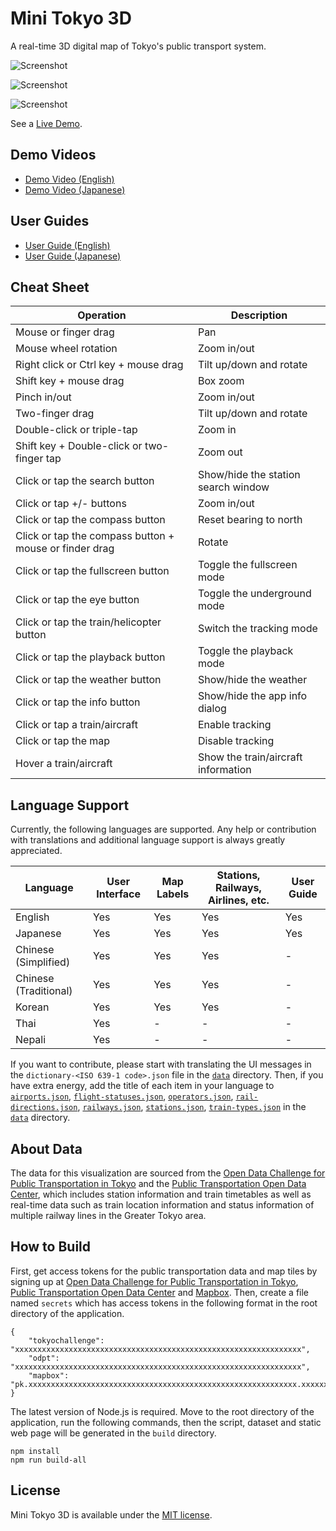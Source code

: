 # Mini Tokyo 3D

A real-time 3D digital map of Tokyo's public transport system.

![Screenshot](https://minitokyo3d.com/images/screenshot1.jpg)

![Screenshot](https://minitokyo3d.com/images/screenshot2.jpg)

![Screenshot](https://minitokyo3d.com/images/screenshot3.jpg)

See a [Live Demo](https://minitokyo3d.com).

## Demo Videos

- [Demo Video (English)](https://youtu.be/sxFEwj0sBJk)
- [Demo Video (Japanese)](https://youtu.be/_3N651UnxDA)

## User Guides

- [User Guide (English)](https://github.com/nagix/mini-tokyo-3d/blob/master/USER_GUIDE-en.md)
- [User Guide (Japanese)](https://github.com/nagix/mini-tokyo-3d/blob/master/USER_GUIDE-ja.md)

## Cheat Sheet

Operation | Description
--- | ---
Mouse or finger drag | Pan
Mouse wheel rotation | Zoom in/out
Right click or Ctrl key + mouse drag | Tilt up/down and rotate
Shift key + mouse drag | Box zoom
Pinch in/out | Zoom in/out
Two-finger drag | Tilt up/down and rotate
Double-click or triple-tap | Zoom in
Shift key + Double-click or two-finger tap | Zoom out
Click or tap the search button | Show/hide the station search window
Click or tap +/- buttons | Zoom in/out
Click or tap the compass button | Reset bearing to north
Click or tap the compass button + mouse or finder drag | Rotate
Click or tap the fullscreen button | Toggle the fullscreen mode
Click or tap the eye button | Toggle the underground mode
Click or tap the train/helicopter button | Switch the tracking mode
Click or tap the playback button | Toggle the playback mode
Click or tap the weather button | Show/hide the weather
Click or tap the info button | Show/hide the app info dialog
Click or tap a train/aircraft | Enable tracking
Click or tap the map | Disable tracking
Hover a train/aircraft | Show the train/aircraft information

## Language Support

Currently, the following languages are supported. Any help or contribution with translations and additional language support is always greatly appreciated.

Language | User Interface | Map Labels | Stations, Railways, Airlines, etc. | User Guide
--- | --- | --- | --- | ---
English | Yes | Yes | Yes | Yes
Japanese | Yes | Yes | Yes | Yes
Chinese (Simplified) | Yes | Yes | Yes | -
Chinese (Traditional) | Yes | Yes | Yes | -
Korean | Yes | Yes | Yes | -
Thai | Yes | - | - | -
Nepali | Yes | - | - | -

If you want to contribute, please start with translating the UI messages in the `dictionary-<ISO 639-1 code>.json` file in the [`data`](https://github.com/nagix/mini-tokyo-3d/tree/master/data) directory. Then, if you have extra energy, add the title of each item in your language to [`airports.json`](https://github.com/nagix/mini-tokyo-3d/blob/master/data/airports.json), [`flight-statuses.json`](https://github.com/nagix/mini-tokyo-3d/blob/master/data/flight-statuses.json), [`operators.json`](https://github.com/nagix/mini-tokyo-3d/blob/master/data/operators.json), [`rail-directions.json`](https://github.com/nagix/mini-tokyo-3d/blob/master/data/rail-directions.json), [`railways.json`](https://github.com/nagix/mini-tokyo-3d/blob/master/data/railways.json), [`stations.json`](https://github.com/nagix/mini-tokyo-3d/blob/master/data/stations.json), [`train-types.json`](https://github.com/nagix/mini-tokyo-3d/blob/master/data/train-types.json) in the [`data`](https://github.com/nagix/mini-tokyo-3d/tree/master/data) directory.

## About Data

The data for this visualization are sourced from the [Open Data Challenge for Public Transportation in Tokyo](https://tokyochallenge.odpt.org/en/) and the [Public Transportation Open Data Center](https://www.odpt.org), which includes station information and train timetables as well as real-time data such as train location information and status information of multiple railway lines in the Greater Tokyo area.

## How to Build

First, get access tokens for the public transportation data and map tiles by signing up at [Open Data Challenge for Public Transportation in Tokyo](https://developer-tokyochallenge.odpt.org/en/users/sign_up), [Public Transportation Open Data Center](https://developer.odpt.org/en/users/sign_up) and [Mapbox](https://account.mapbox.com/auth/signup/). Then, create a file named `secrets` which has access tokens in the following format in the root directory of the application.
```
{
    "tokyochallenge": "xxxxxxxxxxxxxxxxxxxxxxxxxxxxxxxxxxxxxxxxxxxxxxxxxxxxxxxxxxxxxxxx",
    "odpt": "xxxxxxxxxxxxxxxxxxxxxxxxxxxxxxxxxxxxxxxxxxxxxxxxxxxxxxxxxxxxxxxx",
    "mapbox": "pk.xxxxxxxxxxxxxxxxxxxxxxxxxxxxxxxxxxxxxxxxxxxxxxxxxxxxxxxxxxxx.xxxxxxxxxxxxxxxxxxxxxx"
}
```

The latest version of Node.js is required. Move to the root directory of the application, run the following commands, then the script, dataset and static web page will be generated in the `build` directory.
```
npm install
npm run build-all
```

## License

Mini Tokyo 3D is available under the [MIT license](https://opensource.org/licenses/MIT).
